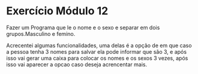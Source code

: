 ﻿# Exercício Módulo 12

Fazer um Programa que le o nome e o sexo e separar em dois grupos.Masculino e femino.

Acrecentei algumas funcionalidades, uma delas é a opção de em que caso a pessoa tenha 3 nomes para salvar ela pode informar que são 3, e após isso vai gerar uma caixa para colocar os nomes e os sexos 3 vezes, após isso vai aparecer a opcao caso deseja acrencentar mais.
